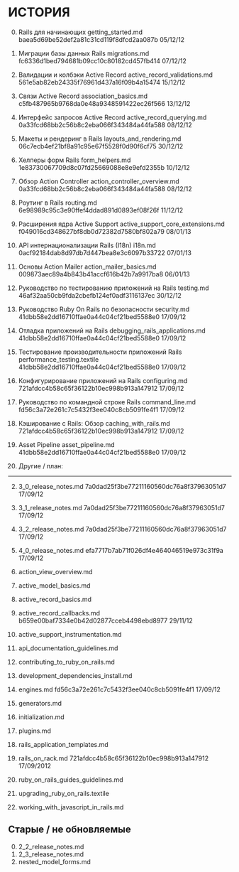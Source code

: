 # ИСТОРИЯ

00. Rails для начинающих
    getting_started.md
    baea5d69be52def2a81c31cd119f8dfcd2aa087b
    05/12/12

01. Миграции базы данных Rails
    migrations.md
    fc6336d1bed794681b09cc10c80182cd457fb414
    07/12/12

02. Валидации и колбэки Active Record
    active_record_validations.md
    561e5ab82eb24335f76961d437a16f09b4a15474
    15/12/12

03. Связи Active Record
    association_basics.md
    c5fb487965b9768da0e48a9348591422ec26f566
    13/12/12

04. Интерфейс запросов Active Record
    active_record_querying.md
    0a33fcd68bb2c56b8c2eba066f343484a44fa588
    08/12/12

05. Макеты и рендеринг в Rails
    layouts_and_rendering.md
    06c7ecb4ef21bf8a91c95e67f5528f0d90f6cf75
    30/12/12

06. Хелперы форм Rails
    form_helpers.md
    1e83730067709d8c07fd25669088e8e9efd2355b
    10/12/12

07. Обзор Action Controller
    action_controller_overview.md
    0a33fcd68bb2c56b8c2eba066f343484a44fa588
    08/12/12

08. Роутинг в Rails
    routing.md
    6e98989c95c3e90ffef4ddad891d0893ef08f26f
    11/12/12

09. Расширения ядра Active Support
    active_support_core_extensions.md
    f049016cd348627bf8db0d72382d7580bf802a79
    08/01/13

10. API интернационализации Rails (I18n)
    i18n.md
    0acf92184dab8d97db7d447bea8e3c6097b33722
    07/01/13

11. Основы Action Mailer
    action_mailer_basics.md
    009873aec89a4b843b41accf616b42b7a9917ba8
    06/01/13

12. Руководство по тестированию приложений на Rails
    testing.md
    46af32aa50cb9fda2cbefb124ef0adf3116137ec
    30/12/12

13. Руководство Ruby On Rails по безопасности
    security.md
    41dbb58e2dd16710ffae0a44c04cf21bed5588e0
    17/09/12

14. Отладка приложений на Rails
    debugging_rails_applications.md
    41dbb58e2dd16710ffae0a44c04cf21bed5588e0
    17/09/12

15. Тестирование производительности приложений Rails
    performance_testing.textile
    41dbb58e2dd16710ffae0a44c04cf21bed5588e0
    17/09/12

16. Конфигурирование приложений на Rails
    configuring.md
    721afdcc4b58c65f36122b10ec998b913a147912
    17/09/12

17. Руководство по командной строке Rails
    command_line.md
    fd56c3a72e261c7c5432f3ee040c8cb5091fe4f1
    17/09/12

18. Кэширование с Rails: Обзор
    caching_with_rails.md
    721afdcc4b58c65f36122b10ec998b913a147912
    17/09/12

19. Asset Pipeline
    asset_pipeline.md
    41dbb58e2dd16710ffae0a44c04cf21bed5588e0
    17/09/12

99. Другие / план:
------------------

02. 3_0_release_notes.md
    7a0dad25f3be77211160560dc76a8f37963051d7
    17/09/12

03. 3_1_release_notes.md
    7a0dad25f3be77211160560dc76a8f37963051d7
    17/09/12

04. 3_2_release_notes.md
    7a0dad25f3be77211160560dc76a8f37963051d7
    17/09/12

05. 4_0_release_notes.md
    efa7717b7ab71f026df4e464046519e973c31f9a
    17/09/12

10. action_view_overview.md
12. active_model_basics.md
14. active_record_basics.md

16. active_record_callbacks.md
    b659e00baf7334e0b42d02877cceb4498ebd8977
    29/11/12

18. active_support_instrumentation.md
20. api_documentation_guidelines.md
22. contributing_to_ruby_on_rails.md
23. development_dependencies_install.md

25. engines.md
    fd56c3a72e261c7c5432f3ee040c8cb5091fe4f1
    17/09/12

30. generators.md
35. initialization.md
45. plugins.md
50. rails_application_templates.md

55. rails_on_rack.md
    721afdcc4b58c65f36122b10ec998b913a147912
    17/09/2012

57. ruby_on_rails_guides_guidelines.md
60. upgrading_ruby_on_rails.textile
65. working_with_javascript_in_rails.md


Старые / не обновляемые
-----------------------

00. 2_2_release_notes.md
01. 2_3_release_notes.md
40. nested_model_forms.md
